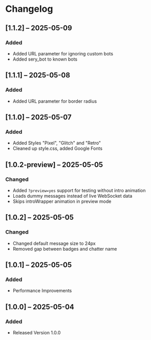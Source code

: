 # Changelog

## [1.1.2] – 2025-05-09
### Added
- Added URL parameter for ignoring custom bots
- Added sery_bot to known bots

## [1.1.1] – 2025-05-08
### Added
- Added URL parameter for border radius

## [1.1.0] – 2025-05-07
### Added
- Added Styles "Pixel", "Glitch" and "Retro"
- Cleaned up style.css, added Google Fonts

## [1.0.2-preview] – 2025-05-05
### Changed
- Added `?preview=yes` support for testing without intro animation
- Loads dummy messages instead of live WebSocket data
- Skips introWrapper animation in preview mode

## [1.0.2] – 2025-05-05
### Changed
- Changed default message size to 24px
- Removed gap between badges and chatter name

## [1.0.1] – 2025-05-05
### Added
- Performance Improvements

## [1.0.0] – 2025-05-04
### Added
- Released Version 1.0.0
